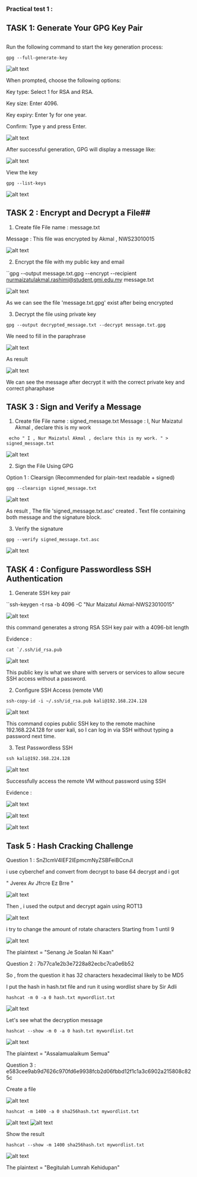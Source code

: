 ### Practical test 1 : ###

## TASK 1: Generate Your GPG Key Pair
 ##
Run the following command to start the key generation process:

``gpg --full-generate-key``


![alt text](screenshots/image-2.png)

When prompted, choose the following options:

Key type: Select 1 for RSA and RSA.

Key size: Enter 4096.

Key expiry: Enter 1y for one year.

Confirm: Type y and press Enter.

![alt text](screenshots/image-1.png)

After successful generation, GPG will display a message like:

![alt text](screenshots/image.png)

View the key 

``gpg --list-keys``

![alt text](screenshots/image-3.png)

## TASK 2 : Encrypt and Decrypt a File##

1. Create file 
File name : message.txt

Message : This file was encrypted by Akmal , NWS23010015

![alt text](screenshots/image-4.png)

2. Encrypt the file with my public key and email

``gpg --output message.txt.gpg --encrypt --recipient nurmaizatulakmal.rashimi@student.gmi.edu.my message.txt

![alt text](screenshots/image-6.png)

As we can see the file 'message.txt.gpg' exist after being encrypted

3. Decrypt the file using private key

``gpg --output decrypted_message.txt --decrypt message.txt.gpg``

We need to fill in the paraphrase

![alt text](screenshots/image-7.png)

As result

![alt text](screenshots/image-8.png)

We can see the message after decrypt it with the correct private key and correct pharaphase

## TASK 3 : Sign and Verify a Message ##

1. Create file
File name : signed_message.txt
Message : I, Nur Maizatul Akmal , declare this is my work

`` echo " I , Nur Maizatul Akmal , declare this is my work. " > signed_message.txt``

![alt text](screenshots/image-9.png)

2. Sign the File Using GPG

Option 1 : Clearsign (Recommended for plain-text readable + signed)

``gpg --clearsign signed_message.txt``

![alt text](screenshots/image-10.png)

As result , The file 'signed_message.txt.asc' created . Text file containing both message and the signature block.

3. Verify the signature

``gpg --verify signed_message.txt.asc``

![alt text](screenshots/image-11.png)

## TASK 4 : Configure Passwordless SSH Authentication ##

1. Generate SSH key pair

``ssh-keygen -t rsa -b 4096 -C "Nur Maizatul Akmal-NWS23010015"

![alt text](screenshots/image-12.png)

this command generates a strong RSA SSH key pair with a 4096-bit length

Evidence :

``cat `/.ssh/id_rsa.pub``

![alt text](screenshots/image-13.png)

This public key is what we share with servers or services to allow secure SSH access without a password.

2. Configure SSH Access (remote VM)

``ssh-copy-id -i ~/.ssh/id_rsa.pub kali@192.168.224.128``

![alt text](screenshots/image-14.png)

 This command copies public SSH key to the remote machine 192.168.224.128 for user kali, so I can log in via SSH without typing a password next time.

3. Test Passwordless SSH

``ssh kali@192.168.224.128``

![alt text](screenshots/image-16.png)


Successfully access the remote VM without password using SSH

Evidence :

![alt text](screenshots/image-18.png)

![alt text](screenshots/image.png)

![alt text](screenshots/image-17.png)


## Task 5 : Hash Cracking Challenge ##

Question 1 : SnZlcmV4IEF2IEpmcmNyZSBFeiBCcnJl

i use cyberchef and convert from decrypt to base 64
decrypt and i got 

" Jverex Av Jfrcre Ez Brre "

![alt text](screenshots/image-20.png)

Then , i used the output and decrypt again using ROT13

![alt text](screenshots/image-21.png)

i try to change the amount of rotate characters
Starting from 1 until 9

![alt text](screenshots/image-22.png)

The plaintext = "Senang Je Soalan Ni Kaan"

Question 2 : 7b77ca1e2b3e7228a82ecbc7ca0e6b52

So , from the question it has 32 characters hexadecimal likely to be MD5

I put the hash in hash.txt file and run it using wordlist share by Sir Adli

``hashcat -m 0 -a 0 hash.txt mywordlist.txt``


![alt text](screenshots/image-23.png)

Let's see what the decryption message

``hashcat --show -m 0 -a 0 hash.txt mywordlist.txt``

![alt text](screenshots/image-24.png)

The plaintext = "Assalamualaikum Semua"

Question 3 : e583cee9ab9d7626c970fd6e9938fcb2d06fbbd12f1c1a3c6902a215808c825c

Create a file

![alt text](screenshots/image-25.png)

``hashcat -m 1400 -a 0 sha256hash.txt mywordlist.txt``

![alt text](screenshots/image-26.png)
![alt text](screenshots/image-27.png)

Show the result 

``hashcat --show -m 1400 sha256hash.txt mywordlist.txt``

![alt text](screenshots/image-28.png)

The plaintext = "Begitulah Lumrah Kehidupan"



 